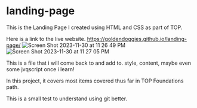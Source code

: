 # landing-page
This is the Landing Page I created using HTML and CSS as part of TOP.

Here is a link to the live website.
https://goldendoggies.github.io/landing-page/
![Screen Shot 2023-11-30 at 11 26 49 PM](https://github.com/goldendoggies/landing-page/assets/95260164/b354be56-aa4e-470e-bfce-14be9308545c)
![Screen Shot 2023-11-30 at 11 27 05 PM](https://github.com/goldendoggies/landing-page/assets/95260164/7fb6c997-ef35-4a9d-8de6-c82148f348d9)

This is a file that i will come back to and add to. style, content, maybe even some jvqscript once i learn!

In this project, it covers most items covered thus far in TOP Foundations path. 

This is a small test to understand using git better.
